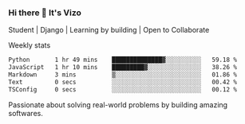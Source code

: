 ### Hi there 👋 It's Vizo

Student | Django | Learning by building | Open to Collaborate

Weekly stats
<!--START_SECTION:waka-->

```txt
Python       1 hr 49 mins    ██████████████▓░░░░░░░░░░   59.18 %
JavaScript   1 hr 10 mins    █████████▓░░░░░░░░░░░░░░░   38.26 %
Markdown     3 mins          ▒░░░░░░░░░░░░░░░░░░░░░░░░   01.86 %
Text         0 secs          ░░░░░░░░░░░░░░░░░░░░░░░░░   00.42 %
TSConfig     0 secs          ░░░░░░░░░░░░░░░░░░░░░░░░░   00.12 %
```

<!--END_SECTION:waka-->


Passionate about solving real-world problems by building amazing softwares.
